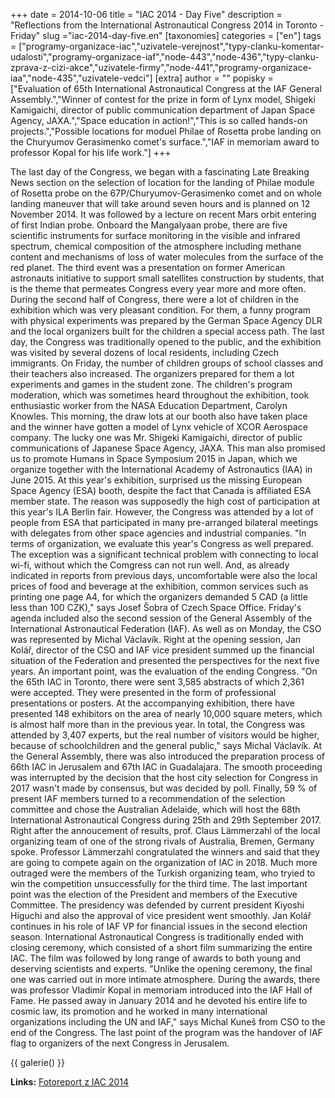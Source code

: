 +++
date = 2014-10-06
title = "IAC 2014 - Day Five"
description = "Reflections from the International Astronautical Congress 2014 in Toronto - Friday"
slug ="iac-2014-day-five.en"
[taxonomies]
categories = ["en"]
tags = ["programy-organizace-iac","uzivatele-verejnost","typy-clanku-komentar-udalosti","programy-organizace-iaf","node-443","node-436","typy-clanku-zprava-z-cizi-akce","uzivatele-firmy","node-441","programy-organizace-iaa","node-435","uzivatele-vedci"]
[extra]
author = ""
popisky = ["Evaluation of 65th International Astronautical Congress at the IAF General Assembly.","Winner of contest for the prize in form of Lynx model, Shigeki Kamigaichi, director of public communication department of Japan Space Agency, JAXA.","Space education in action!","This is so called hands-on projects.","Possible locations for moduel Philae of Rosetta probe landing on the Churyumov Gerasimenko comet&#039;s surface.","IAF in memoriam award to professor Kopal for his life work."]
+++

The last day of the Congress, we began with a fascinating Late Breaking News section on the selection of location for the landing of Philae module of Rosetta probe on the 67P/Churyumov-Gerasimenko comet and on whole landing maneuver that will take around seven hours and is planned on 12 November 2014. It was followed by a lecture on recent Mars orbit entering of first Indian probe. Onboard the Mangalyaan probe, there are five scientific instruments for surface monitoring in the visible and infrared spectrum, chemical composition of the atmosphere including methane content and mechanisms of loss of water molecules from the surface of the red planet. The third event was a presentation on former American astronauts initiative to support small satellites construction by students, that is the theme that permeates Congress every year more and more often. During the second half of Congress, there were a lot of children in the exhibition which was very pleasant condition. For them, a funny program with physical experiments was prepared by the German Space Agency DLR and the local organizers built for the children a special access path. The last day, the Congress was traditionally opened to the public, and the exhibition was visited by several dozens of local residents, including Czech immigrants. On Friday, the number of children groups of school classes and their teachers also increased. The organizers prepared for them a lot experiments and games in the student zone. The children's program moderation, which was sometimes heard throughout the exhibition, took enthusiastic worker from the NASA Education Department, Carolyn Knowles. This morning, the draw lots at our booth also have taken place and the winner have gotten a model of Lynx vehicle of XCOR Aerospace company. The lucky one was Mr. Shigeki Kamigaichi, director of public communications of Japanese Space Agency, JAXA. This man also promised us to promote Humans in Space Symposium 2015 in Japan, which we organize together with the International Academy of Astronautics (IAA) in June 2015. At this year's exhibition, surprised us the missing European Space Agency (ESA) booth, despite the fact that Canada is affiliated ESA member state. The reason was supposedly the high cost of participation at this year's ILA Berlin fair. However, the Congress was attended by a lot of people from ESA that participated in many pre-arranged bilateral meetings with delegates from other space agencies and industrial companies. "In terms of organization, we evaluate this year's Congress as well prepared. The exception was a significant technical problem with connecting to local wi-fi, without which the Comgress can not run well. And, as already indicated in reports from previous days, uncomfortable were also the local prices of food and beverage at the exhibition, common services such as printing one page A4, for which the organizers demanded 5 CAD (a little less than 100 CZK)," says Josef Šobra of Czech Space Office. Friday's agenda included also the second session of the General Assembly of the International Astronautical Federation (IAF). As well as on Monday, the CSO was represented by Michal Václavík. Right at the opening session, Jan Kolář, director of the CSO and IAF vice president summed up the financial situation of the Federation and presented the perspectives for the next five years. An important point, was the evaluation of the ending Congress. "On the 65th IAC in Toronto, there were sent 3,585 abstracts of which 2,361 were accepted. They were presented in the form of professional presentations or posters. At the accompanying exhibition, there have presented 148 exhibitors on the area of nearly 10,000 square meters, which is almost half more than in the previous year. In total, the Congress was attended by 3,407 experts, but the real number of visitors would be higher, because of schoolchildren and the general public," says Michal Václavík. At the General Assembly, there was also introduced the preparation process of 66th IAC in Jerusalem and 67th IAC in Guadalajara. The smooth proceeding was interrupted by the decision that the host city selection for Congress in 2017 wasn't made by consensus, but was decided by poll. Finally, 59 % of present IAF members turned to a recommendation of the selection committee and chose the Australian Adelaide, which will host the 68th International Astronautical Congress during 25th and 29th September 2017. Right after the annoucement of results, prof. Claus Lämmerzahl of the local organizing team of one of the strong rivals of Australia, Bremen, Germany spoke. Professor Lämmerzahl congratulated the winners and said that they are going to compete again on the organization of IAC in 2018. Much more outraged were the members of the Turkish organizing team, who tryied to win the competition unsuccessfully for the third time. The last important point was the election of the President and members of the Executive Committee. The presidency was defended by current president Kiyoshi Higuchi and also the approval of vice president went smoothly. Jan Kolář continues in his role of IAF VP for financial issues in the second election season. International Astronautical Congress is traditionally ended with closing ceremony, which consisted of a short film summarizing the entire IAC. The film was followed by long range of awards to both young and deserving scientists and experts. "Unlike the opening ceremony, the final one was carried out in more intimate atmosphere. During the awards, there was professor Vladimír Kopal in memoriam introduced into the IAF Hall of Fame. He passed away in January 2014 and he devoted his entire life to cosmic law, its promotion and he worked in many international organizations including the UN and IAF," says Michal Kuneš from CSO to the end of the Congress. The last point of the program was the handover of IAF flag to organizers of the next Congress in Jerusalem.

{{ galerie() }}

**Links:**
[Fotoreport z IAC 2014]

[Fotoreport z IAC 2014]: https://www.facebook.com/media/set/?set
